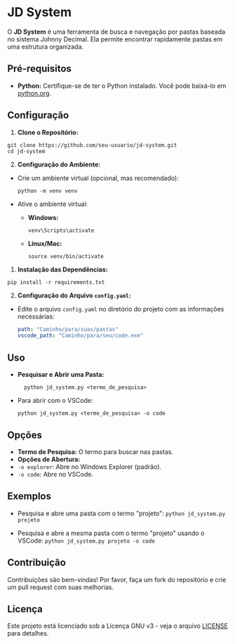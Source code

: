 # JD System

O **JD System** é uma ferramenta de busca e navegação por pastas baseada no sistema Johnny Decimal. Ela permite encontrar rapidamente pastas em uma estrutura organizada.

## Pré-requisitos

- **Python:** Certifique-se de ter o Python instalado. Você pode baixá-lo em [python.org](https://www.python.org/downloads/).

## Configuração

1. **Clone o Repositório:**

```
git clone https://github.com/seu-usuario/jd-system.git
cd jd-system
```

2. **Configuração do Ambiente:**

- Crie um ambiente virtual (opcional, mas recomendado):

  ```
  python -m venv venv
  ```

- Ative o ambiente virtual:

  - **Windows:**

    ```
    venv\Scripts\activate
    ```

  - **Linux/Mac:**

    ```
    source venv/bin/activate
    ```

1. **Instalação das Dependências:**

```
pip install -r requirements.txt
```

2. **Configuração do Arquivo `config.yaml`:**

- Edite o arquivo `config.yaml` no diretório do projeto com as informações necessárias:

  ```yaml
  path: "Caminho/para/suas/pastas"
  vscode_path: "Caminho/para/seu/code.exe"
  ```

## Uso

- **Pesquisar e Abrir uma Pasta:**

  ```
    python jd_system.py <termo_de_pesquisa>
  ```

- Para abrir com o VSCode:

  ```
  python jd_system.py <termo_de_pesquisa> -o code
  ```

## Opções

- **Termo de Pesquisa:** O termo para buscar nas pastas.
- **Opções de Abertura:**
- `-o explorer`: Abre no Windows Explorer (padrão).
- `-o code`: Abre no VSCode.

## Exemplos

- Pesquisa e abre uma pasta com o termo "projeto":
  `python jd_system.py projeto`

- Pesquisa e abre a mesma pasta com o termo "projeto" usando o VSCode:
  `python jd_system.py projeto -o code`

## Contribuição

Contribuições são bem-vindas! Por favor, faça um fork do repositório e crie um pull request com suas melhorias.

## Licença

Este projeto está licenciado sob a Licença GNU v3 - veja o arquivo [LICENSE](LICENSE) para detalhes.
